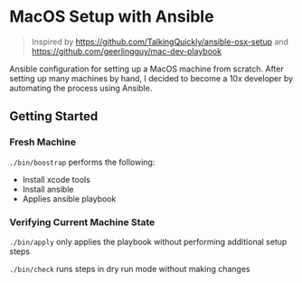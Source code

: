 # MacOS Setup with Ansible

> Inspired by https://github.com/TalkingQuickly/ansible-osx-setup and https://github.com/geerlingguy/mac-dev-playbook

Ansible configuration for setting up a MacOS machine from scratch. After setting up many machines by hand, I decided to become a 10x developer by automating the process using Ansible.

## Getting Started

### Fresh Machine

`./bin/boostrap` performs the following:

- Install xcode tools
- Install ansible
- Applies ansible playbook

### Verifying Current Machine State

`./bin/apply` only applies the playbook without performing additional setup steps

`./bin/check` runs steps in dry run mode without making changes

